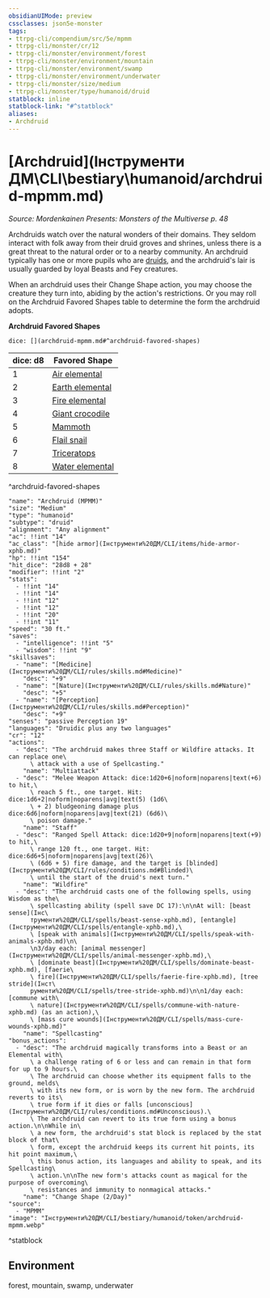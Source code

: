 ```yaml
---
obsidianUIMode: preview
cssclasses: json5e-monster
tags:
- ttrpg-cli/compendium/src/5e/mpmm
- ttrpg-cli/monster/cr/12
- ttrpg-cli/monster/environment/forest
- ttrpg-cli/monster/environment/mountain
- ttrpg-cli/monster/environment/swamp
- ttrpg-cli/monster/environment/underwater
- ttrpg-cli/monster/size/medium
- ttrpg-cli/monster/type/humanoid/druid
statblock: inline
statblock-link: "#^statblock"
aliases:
- Archdruid
---
```

# [Archdruid](Інструменти ДМ\CLI\bestiary\humanoid/archdruid-mpmm.md)
*Source: Mordenkainen Presents: Monsters of the Multiverse p. 48*  

Archdruids watch over the natural wonders of their domains. They seldom interact with folk away from their druid groves and shrines, unless there is a great threat to the natural order or to a nearby community. An archdruid typically has one or more pupils who are [druids](Інструменти%20ДМ/CLI/bestiary/humanoid/druid-xmm.md), and the archdruid's lair is usually guarded by loyal Beasts and Fey creatures.

When an archdruid uses their Change Shape action, you may choose the creature they turn into, abiding by the action's restrictions. Or you may roll on the Archdruid Favored Shapes table to determine the form the archdruid adopts.

**Archdruid Favored Shapes**

`dice: [](archdruid-mpmm.md#^archdruid-favored-shapes)`

| dice: d8 | Favored Shape |
|----------|---------------|
| 1 | [Air elemental](Інструменти%20ДМ/CLI/bestiary/elemental/air-elemental-xmm.md) |
| 2 | [Earth elemental](Інструменти%20ДМ/CLI/bestiary/elemental/earth-elemental-xmm.md) |
| 3 | [Fire elemental](Інструменти%20ДМ/CLI/bestiary/elemental/fire-elemental-xmm.md) |
| 4 | [Giant crocodile](Інструменти%20ДМ/CLI/bestiary/beast/giant-crocodile-xmm.md) |
| 5 | [Mammoth](Інструменти%20ДМ/CLI/bestiary/beast/mammoth-xmm.md) |
| 6 | [Flail snail](Інструменти%20ДМ/CLI/bestiary/elemental/flail-snail-mpmm.md) |
| 7 | [Triceratops](Інструменти%20ДМ/CLI/bestiary/beast/triceratops-xmm.md) |
| 8 | [Water elemental](Інструменти%20ДМ/CLI/bestiary/elemental/water-elemental-xmm.md) |
^archdruid-favored-shapes

```statblock
"name": "Archdruid (MPMM)"
"size": "Medium"
"type": "humanoid"
"subtype": "druid"
"alignment": "Any alignment"
"ac": !!int "14"
"ac_class": "[hide armor](Інструменти%20ДМ/CLI/items/hide-armor-xphb.md)"
"hp": !!int "154"
"hit_dice": "28d8 + 28"
"modifier": !!int "2"
"stats":
  - !!int "14"
  - !!int "14"
  - !!int "12"
  - !!int "12"
  - !!int "20"
  - !!int "11"
"speed": "30 ft."
"saves":
  - "intelligence": !!int "5"
  - "wisdom": !!int "9"
"skillsaves":
  - "name": "[Medicine](Інструменти%20ДМ/CLI/rules/skills.md#Medicine)"
    "desc": "+9"
  - "name": "[Nature](Інструменти%20ДМ/CLI/rules/skills.md#Nature)"
    "desc": "+5"
  - "name": "[Perception](Інструменти%20ДМ/CLI/rules/skills.md#Perception)"
    "desc": "+9"
"senses": "passive Perception 19"
"languages": "Druidic plus any two languages"
"cr": "12"
"actions":
  - "desc": "The archdruid makes three Staff or Wildfire attacks. It can replace one\
      \ attack with a use of Spellcasting."
    "name": "Multiattack"
  - "desc": "Melee Weapon Attack: dice:1d20+6|noform|noparens|text(+6) to hit,\
      \ reach 5 ft., one target. Hit: dice:1d6+2|noform|noparens|avg|text(5) (1d6\
      \ + 2) bludgeoning damage plus dice:6d6|noform|noparens|avg|text(21) (6d6)\
      \ poison damage."
    "name": "Staff"
  - "desc": "Ranged Spell Attack: dice:1d20+9|noform|noparens|text(+9) to hit,\
      \ range 120 ft., one target. Hit: dice:6d6+5|noform|noparens|avg|text(26)\
      \ (6d6 + 5) fire damage, and the target is [blinded](Інструменти%20ДМ/CLI/rules/conditions.md#Blinded)\
      \ until the start of the druid's next turn."
    "name": "Wildfire"
  - "desc": "The archdruid casts one of the following spells, using Wisdom as the\
      \ spellcasting ability (spell save DC 17):\n\nAt will: [beast sense](Інс\
      трументи%20ДМ/CLI/spells/beast-sense-xphb.md), [entangle](Інструменти%20ДМ/CLI/spells/entangle-xphb.md),\
      \ [speak with animals](Інструменти%20ДМ/CLI/spells/speak-with-animals-xphb.md)\n\
      \n3/day each: [animal messenger](Інструменти%20ДМ/CLI/spells/animal-messenger-xphb.md),\
      \ [dominate beast](Інструменти%20ДМ/CLI/spells/dominate-beast-xphb.md), [faerie\
      \ fire](Інструменти%20ДМ/CLI/spells/faerie-fire-xphb.md), [tree stride](Інст\
      рументи%20ДМ/CLI/spells/tree-stride-xphb.md)\n\n1/day each: [commune with\
      \ nature](Інструменти%20ДМ/CLI/spells/commune-with-nature-xphb.md) (as an action),\
      \ [mass cure wounds](Інструменти%20ДМ/CLI/spells/mass-cure-wounds-xphb.md)"
    "name": "Spellcasting"
"bonus_actions":
  - "desc": "The archdruid magically transforms into a Beast or an Elemental with\
      \ a challenge rating of 6 or less and can remain in that form for up to 9 hours.\
      \ The archdruid can choose whether its equipment falls to the ground, melds\
      \ with its new form, or is worn by the new form. The archdruid reverts to its\
      \ true form if it dies or falls [unconscious](Інструменти%20ДМ/CLI/rules/conditions.md#Unconscious).\
      \ The archdruid can revert to its true form using a bonus action.\n\nWhile in\
      \ a new form, the archdruid's stat block is replaced by the stat block of that\
      \ form, except the archdruid keeps its current hit points, its hit point maximum,\
      \ this bonus action, its languages and ability to speak, and its Spellcasting\
      \ action.\n\nThe new form's attacks count as magical for the purpose of overcoming\
      \ resistances and immunity to nonmagical attacks."
    "name": "Change Shape (2/Day)"
"source":
  - "MPMM"
"image": "Інструменти%20ДМ/CLI/bestiary/humanoid/token/archdruid-mpmm.webp"
```
^statblock

## Environment

forest, mountain, swamp, underwater